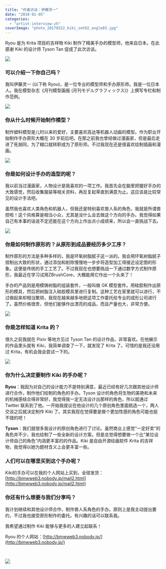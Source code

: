 ```yaml
---
title: "作者访谈：伊藤灵一"
date: "2018-01-05"
categories: 
  - "artist-interview-zh"
coverImage: "photo_20170322_kiki_set02_angle03.jpg"
---
```


Ryou 是为 Krita 项目的吉祥物 Kiki 制作了精美手办的模型师，他来自日本。在此感谢 Kiki 的设计师 Tyson Tan 促成了此次访谈。

[![](/images/posts/2018/photo_20170322_kiki_set01_angle01-300x200.jpg)](https://krita.org/wp-content/uploads/2017/03/photo_20170322_kiki_set01_angle01.jpg)

### 可以介绍一下你自己吗？

我叫伊藤灵一 (以下称 Ryou)，是一位专业的模型师和手办原形师。我是一位日本人。我在模型杂志《月刊模型画报 (月刊モデルグラフィックス)》上撰写专栏和制作范例。

[![](/images/posts/2018/photo_20170322_kiki_set01_angle02-300x200.jpg)](https://krita.org/wp-content/uploads/2017/03/photo_20170322_kiki_set01_angle02.jpg)

### 你从什么时候开始制作模型？

制作塑料模型是儿时以来的爱好，主要喜欢高达等机器人动画的模型。作为职业开始制作手办原形大概在 30 岁前后吧。在那之前我也曾经做过漫画家，但是最后走进了死胡同，为了糊口就转职成为了原形师。不过我现在还是很喜欢绘制插画和漫画。

[![](/images/posts/2018/photo_20170322_kiki_set01_angle03a-300x200.jpg)](https://krita.org/wp-content/uploads/2017/03/photo_20170322_kiki_set01_angle03a.jpg)

### 你是如何设计手办的造型的呢？

我以前当过漫画家，人物设计是我喜欢的一项工作。我首先会在脑里把握好手办的大致感觉，然后收集服装等相关资料，再反复起草直到满意为止。这应该是比较常见的设计手法吧。

虽然我也喜欢人类角色和机器人，但我还是特别喜欢兽人系的角色，我就是所谓兽控啦！这个风格算是相当小众，尤其是没什么会去做这个方向的手办。我觉得如果自己有本事的话说不定还能在这个方向上作出点小成绩来，所以会一直挑战下去。

[![](/images/posts/2018/photo_20170322_kiki_set01_angle04-300x200.jpg)](https://krita.org/wp-content/uploads/2017/03/photo_20170322_kiki_set01_angle04.jpg)

### 你是如何制作原形的？从原形到成品要经历多少工序？

制作原形的方法是多种多样的，我是环氧树脂腻子这一派的。我会用环氧树脂腻子捏制出大致的形状，通过添加和削除慢慢地一步步将造型加工得接近设定图的形象。这便是传统的手工工艺了。不过我现在也想要挑战一下通过数字方式制作原形，我最近在学习试用ZBrushCore，大概能用它作出一个头来了！

手办的产品则是用模铸树脂的组装套件，一般叫做 GK 模型套件。用硅胶制作出原形的模具，然后把树脂注入硅胶模具里进行复制。这种工艺在家里就可以进行，不过做起来却相当繁琐，我现在越来越多地把这项工作委托给专业的成形公司进行了。虽然价格很贵，但他们能够作出漂亮的成品，而且产量也大，非常方便。

[![](/images/posts/2018/photo_20170322_kiki_set02_angle01-1-300x200.jpg)](https://krita.org/wp-content/uploads/2017/03/photo_20170322_kiki_set02_angle01-1.jpg)

### 你是怎样知道 Krita 的？

很久之前我就在 Pixiv 等地方见过 Tyson Tan 的设计作品，非常喜欢。在他展示的作品里头就有 Kiki，我简单调查了一下，就发现了 Krita 了。可惜的是我还没用过 Krita，有机会我会尝试一下的。

[![](/images/posts/2018/photo_20170322_kiki_set02_angle02-300x200.jpg)](https://krita.org/wp-content/uploads/2017/03/photo_20170322_kiki_set02_angle02.jpg)

### 你为什么决定要制作 Kiki 的手办呢？

**Ryou**：我因为对自己的设计能力不是特别满意，最近已经有好几次跟其他设计师进行合作，制作他们绘制的角色的手办。Tyson 设计的角色将生物的美艳和未来的机械感结合得非常好，我觉得我一定无法设计出那样的角色，所以就通过 Twitter 联系到了他。一开始我提议在他设计的几个原创角色里面挑选一个，两人交谈之后就决定制作 Kiki 了。其实我现在觉得要是做个更加性感的角色可能也挺不错的吧！

**Tyson**：我们就很多我设计的原创角色进行了讨论。虽然商业上感觉“一定好卖”的角色并不少，我也绘制了一些全新的设计方案。但是总觉得想要做一个比“某位设计师自己的角色”内涵更丰富的的作品。Kiki 是自由开源绘画软件 Krita 的吉祥物，我觉得以她为题材含义上会更丰富一些。

### 人们可以在哪里买到这个手办呢？

Kiki的手办可以在我的个人网站上买到，全球发货：[http://bmwweb3.nobody.jp/mail2.html](http://bmwweb3.nobody.jp/mail2.html)

### 你还有什么想要与我们分享吗？

我计划继续和其他设计师合作，制作兽人系角色的手办。原则上是我主动提出要约，不过我也接受原形制作的委托。有兴趣的话可以联系我。

我希望通过制作 Kiki 能够与更多的人建立起联系！

Ryou 的个人网站：[http://bmwweb3.nobody.jp/](http://bmwweb3.nobody.jp/)

 

[![](/images/posts/2018/photo_20170322_kiki_set02_angle03-1024x681.jpg)](https://krita.org/wp-content/uploads/2017/03/photo_20170322_kiki_set02_angle03.jpg)
